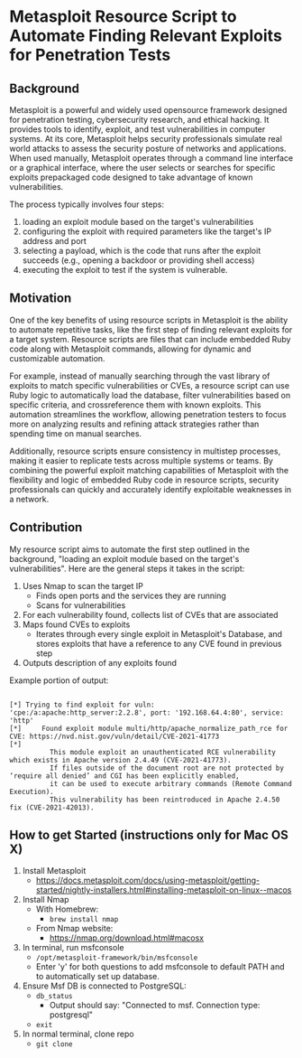 # Metasploit Resource Script to Automate Finding Relevant Exploits for Penetration Tests

## Background

Metasploit is a powerful and widely used opensource framework designed for penetration testing, cybersecurity research, and ethical hacking. It provides tools to identify, exploit, and test vulnerabilities in computer systems. At its core, Metasploit helps security professionals simulate real world attacks to assess the security posture of networks and applications. When used manually, Metasploit operates through a command line interface or a graphical interface, where the user selects or searches for specific exploits prepackaged code designed to take advantage of known vulnerabilities.

The process typically involves four steps:

1. loading an exploit module based on the target's vulnerabilities
2. configuring the exploit with required parameters like the target's IP address and port
3. selecting a payload, which is the code that runs after the exploit succeeds (e.g., opening a backdoor or providing shell access)
4. executing the exploit to test if the system is vulnerable.

## Motivation

One of the key benefits of using resource scripts in Metasploit is the ability to automate repetitive tasks, like the first step of finding relevant exploits for a target system. Resource scripts are files that can include embedded Ruby code along with Metasploit commands, allowing for dynamic and customizable automation.

For example, instead of manually searching through the vast library of exploits to match specific vulnerabilities or CVEs, a resource script can use Ruby logic to automatically load the database, filter vulnerabilities based on specific criteria, and crossreference them with known exploits. This automation streamlines the workflow, allowing penetration testers to focus more on analyzing results and refining attack strategies rather than spending time on manual searches.

Additionally, resource scripts ensure consistency in multistep processes, making it easier to replicate tests across multiple systems or teams. By combining the powerful exploit matching capabilities of Metasploit with the flexibility and logic of embedded Ruby code in resource scripts, security professionals can quickly and accurately identify exploitable weaknesses in a network.

## Contribution

My resource script aims to automate the first step outlined in the background, "loading an exploit module based on the target's vulnerabilities". Here are the general steps it takes in the script:

1. Uses Nmap to scan the target IP
   - Finds open ports and the services they are running
   - Scans for vulnerabilities
2. For each vulnerability found, collects list of CVEs that are associated
3. Maps found CVEs to exploits
   - Iterates through every single exploit in Metasploit's Database, and stores exploits that have a reference to any CVE found in previous step
4. Outputs description of any exploits found

Example portion of output:

```

[*] Trying to find exploit for vuln: 'cpe:/a:apache:http_server:2.2.8', port: '192.168.64.4:80', service: 'http'
[*]     Found exploit module multi/http/apache_normalize_path_rce for CVE: https://nvd.nist.gov/vuln/detail/CVE-2021-41773
[*]
          This module exploit an unauthenticated RCE vulnerability which exists in Apache version 2.4.49 (CVE-2021-41773).
          If files outside of the document root are not protected by ‘require all denied’ and CGI has been explicitly enabled,
          it can be used to execute arbitrary commands (Remote Command Execution).
          This vulnerability has been reintroduced in Apache 2.4.50 fix (CVE-2021-42013).
```

## How to get Started (instructions only for Mac OS X)

1. Install Metasploit
   - https://docs.metasploit.com/docs/using-metasploit/getting-started/nightly-installers.html#installing-metasploit-on-linux--macos
2. Install Nmap
   - With Homebrew:
     - `brew install nmap`
   - From Nmap website:
     - https://nmap.org/download.html#macosx
3. In terminal, run msfconsole
   - `/opt/metasploit-framework/bin/msfconsole`
   - Enter 'y' for both questions to add msfconsole to default PATH and to automatically set up database.
4. Ensure Msf DB is connected to PostgreSQL:
   - `db_status`
     - Output should say: "Connected to msf. Connection type: postgresql"
   - `exit`
5. In normal terminal, clone repo
   - `git clone `
